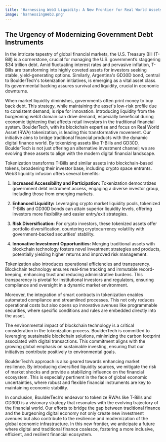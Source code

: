 ```yaml
---
title: 'Harnessing Web3 Liquidity: A New Frontier for Real World Assets like T-Bills and GD30D'
image: 'harnessingWeb3.png'
---
```


## The Urgency of Modernizing Government Debt Instruments

In the intricate tapestry of global financial markets, the U.S. Treasury Bill (T-Bill) is a cornerstone, crucial for managing the U.S. government’s staggering $34 trillion debt. Amid fluctuating interest rates and pervasive inflation, T-Bills are transforming into highly coveted assets for investors seeking stable, yield-generating options. Similarly, Argentina's GD30D bond, central to BoulderTech's tokenization initiatives, is emerging as a vital asset class. Its governmental backing assures survival and liquidity, crucial in economic downturns.

When market liquidity diminishes, governments often print money to buy back debt. This strategy, while maintaining the asset's low-risk profile due to consistent demand, is ripe for innovation. Introducing liquidity from the burgeoning web3 domain can drive demand, especially beneficial during economic tightening that affects retail investors in the traditional financial system.
BoulderTech, with its blockchain expertise and focus on Real World Asset (RWA) tokenization, is leading this transformative movement. Our initiative aims to bridge traditional financial products with the dynamic digital finance world. By tokenizing assets like T-Bills and GD30D, BoulderTech is not just offering an alternative investment channel; we are evolving these assets to align with the modern digital financial landscape.

Tokenization transforms T-Bills and similar assets into blockchain-based tokens, broadening their investor base, including crypto space entrants. Web3 liquidity infusion offers several benefits:

1. **Increased Accessibility and Participation:** Tokenization democratizes government debt instrument access, engaging a diverse investor group, including those from emerging markets.

2. **Enhanced Liquidity:** Leveraging crypto market liquidity pools, tokenized T-Bills and GD30D bonds can attain superior liquidity levels, offering investors more flexibility and easier entry/exit strategies.

3. **Risk Diversification:** For crypto investors, these tokenized assets offer portfolio diversification, countering cryptocurrency volatility with government-backed securities' stability.

4. **Innovative Investment Opportunities:** Merging traditional assets with blockchain technology fosters novel investment strategies and products, potentially yielding higher returns and improved risk management.

Tokenization also introduces operational efficiencies and transparency. Blockchain technology ensures real-time tracking and immutable record-keeping, enhancing trust and reducing administrative burdens. This transparency is pivotal for institutional investors and regulators, ensuring compliance and oversight in a dynamic market environment.

Moreover, the integration of smart contracts in tokenization enables automated compliance and streamlined processes. This not only reduces operational costs but also opens up innovative avenues like programmable securities, where specific conditions and rules are embedded directly into the asset.

The environmental impact of blockchain technology is a critical consideration in the tokenization process. BoulderTech is committed to leveraging sustainable blockchain solutions, minimizing the carbon footprint associated with digital transactions. This commitment aligns with the growing global emphasis on sustainable investing, ensuring that our initiatives contribute positively to environmental goals.

BoulderTech’s approach is also geared towards enhancing market resilience. By introducing diversified liquidity sources, we mitigate the risk of market shocks and provide a stabilizing influence on the financial ecosystem. This is especially pertinent in the face of global economic uncertainties, where robust and flexible financial instruments are key to maintaining economic stability.

In conclusion, BoulderTech’s endeavor to tokenize RWAs like T-Bills and GD30D is a visionary strategy that resonates with the evolving trajectory of the financial world. Our efforts to bridge the gap between traditional finance and the burgeoning digital economy not only create new investment avenues but also contribute to the resilience and modernization of the global economic infrastructure. In this new frontier, we anticipate a future where digital and traditional finance coalesce, fostering a more inclusive, efficient, and resilient financial ecosystem.